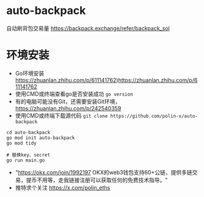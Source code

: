 # auto-backpack
自动刷背包交易量 https://backpack.exchange/refer/backpack_sol

# 环境安装
- Go环境安装 https://zhuanlan.zhihu.com/p/611141762)https://zhuanlan.zhihu.com/p/611141762
- 使用CMD或终端查看go是否安装成功 `go version`
- 有的电脑可能没有Git，还需要安装Git环境，https://zhuanlan.zhihu.com/p/242540359
- 使用CMD或终端下载源代码 `git clone https://github.com/polin-x/auto-backpack`


```
cd auto-backpack
go mod init auto-backpack
go mod tidy

# 替换key、secret
go run main.go

```

- "https://okx.com/join/1992197 OKX的web3钱包支持60+公链，提供多链交易，提币不用等，走我链接注册可以获取任何的免费技术指导。"
- 推特求个关注 https://x.com/polin_eths

